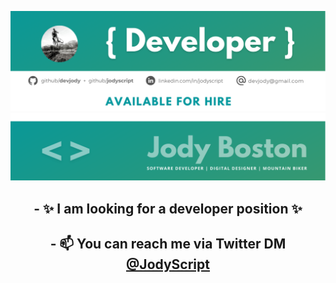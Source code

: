 ![](imgs/header.png)
![](imgs/footer.png)

<h2 align="center">- ✨ I am looking for a developer position ✨</h2>
<h2 align="center">- 📫 You can reach me via Twitter DM <a href="https://twitter.com/JodyScript">@JodyScript</a></h2>

<!--
**devjody/devjody** is a ✨ _special_ ✨ repository because its `README.md` (this file) appears on your GitHub profile.-->
